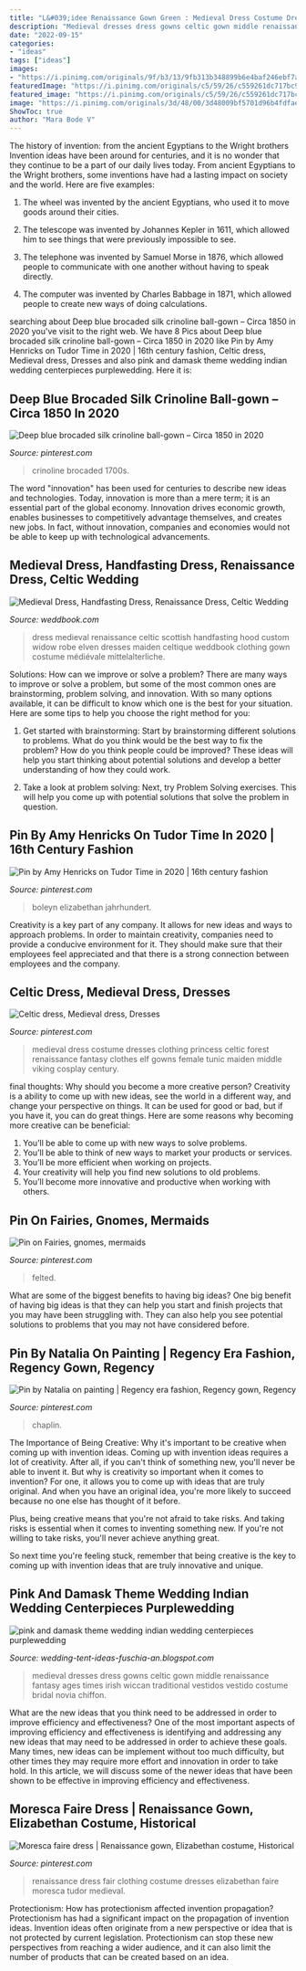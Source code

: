 ```yaml
---
title: "L&#039;idee Renaissance Gown Green : Medieval Dress Costume Dresses Clothing Princess Celtic Forest Renaissance Fantasy Clothes Elf Gowns Female Tunic Maiden Middle Viking Cosplay Century"
description: "Medieval dresses dress gowns celtic gown middle renaissance fantasy ages times irish wiccan traditional vestidos vestido costume bridal novia chiffon"
date: "2022-09-15"
categories:
- "ideas"
tags: ["ideas"]
images:
- "https://i.pinimg.com/originals/9f/b3/13/9fb313b348899b6e4baf246ebf7a7bc4.jpg"
featuredImage: "https://i.pinimg.com/originals/c5/59/26/c559261dc717bc9c168d5b36d26fbdf9.jpg"
featured_image: "https://i.pinimg.com/originals/c5/59/26/c559261dc717bc9c168d5b36d26fbdf9.jpg"
image: "https://i.pinimg.com/originals/3d/48/00/3d48009bf5701d96b4fdfae65619e0c5.jpg"
ShowToc: true
author: "Mara Bode V"
---
```



The history of invention: from the ancient Egyptians to the Wright brothers
Invention ideas have been around for centuries, and it is no wonder that they continue to be a part of our daily lives today. From ancient Egyptians to the Wright brothers, some inventions have had a lasting impact on society and the world. Here are five examples:
1) The wheel was invented by the ancient Egyptians, who used it to move goods around their cities.

2) The telescope was invented by Johannes Kepler in 1611, which allowed him to see things that were previously impossible to see.

3) The telephone was invented by Samuel Morse in 1876, which allowed people to communicate with one another without having to speak directly.

4) The computer was invented by Charles Babbage in 1871, which allowed people to create new ways of doing calculations.

	

		
searching about Deep blue brocaded silk crinoline ball-gown – Circa 1850 in 2020 you've visit to the right web. We have 8 Pics about Deep blue brocaded silk crinoline ball-gown – Circa 1850 in 2020 like Pin by Amy Henricks on Tudor Time in 2020 | 16th century fashion, Celtic dress, Medieval dress, Dresses and also pink and damask theme wedding indian wedding centerpieces purplewedding. Here it is:
		
    
## Deep Blue Brocaded Silk Crinoline Ball-gown – Circa 1850 In 2020

<img loading=lazy src="https://i.pinimg.com/originals/00/f6/a4/00f6a47d231bb9670fb53213973ab57d.jpg" onerror="this.onerror=null;this.src='https://tse2.mm.bing.net/th?id=OIP.7DaMvtR4clQZZbXKUaCcWAHaJ4&amp;pid=15.1';" alt="Deep blue brocaded silk crinoline ball-gown – Circa 1850 in 2020">

_Source: pinterest.com_

>crinoline brocaded 1700s. 

	

The word "innovation" has been used for centuries to describe new ideas and technologies. Today, innovation is more than a mere term; it is an essential part of the global economy. Innovation drives economic growth, enables businesses to competitively advantage themselves, and creates new jobs. In fact, without innovation, companies and economies would not be able to keep up with technological advancements.

    
## Medieval Dress, Handfasting Dress, Renaissance Dress, Celtic Wedding

<img loading=lazy src="http://s3.weddbook.me/t1/2/3/1/2314072/medieval-dress-handfasting-dress-renaissance-dress-celtic-wedding-dress-elven-dress-green-wedding-dress-custom-made.jpg" onerror="this.onerror=null;this.src='https://tse1.mm.bing.net/th?id=OIP.bJJHNUtaS2CY_ba60JlCxgHaMW&amp;pid=15.1';" alt="Medieval Dress, Handfasting Dress, Renaissance Dress, Celtic Wedding">

_Source: weddbook.com_

>dress medieval renaissance celtic scottish handfasting hood custom widow robe elven dresses maiden celtique weddbook clothing gown costume médiévale mittelalterliche. 

	

Solutions: How can we improve or solve a problem?
There are many ways to improve or solve a problem, but some of the most common ones are brainstorming, problem solving, and innovation. With so many options available, it can be difficult to know which one is the best for your situation. Here are some tips to help you choose the right method for you:
1. Get started with brainstorming: Start by brainstorming different solutions to problems. What do you think would be the best way to fix the problem? How do you think people could be improved? These ideas will help you start thinking about potential solutions and develop a better understanding of how they could work.

2. Take a look at problem solving: Next, try Problem Solving exercises. This will help you come up with potential solutions that solve the problem in question.

    
## Pin By Amy Henricks On Tudor Time In 2020 | 16th Century Fashion

<img loading=lazy src="https://i.pinimg.com/736x/02/4e/50/024e508987c91fb1046f883e6bdf28e2.jpg" onerror="this.onerror=null;this.src='https://tse4.mm.bing.net/th?id=OIP.TNknOqCjahP0kwW6Fx5vSAHaLH&amp;pid=15.1';" alt="Pin by Amy Henricks on Tudor Time in 2020 | 16th century fashion">

_Source: pinterest.com_

>boleyn elizabethan jahrhundert. 

	

Creativity is a key part of any company. It allows for new ideas and ways to approach problems. In order to maintain creativity, companies need to provide a conducive environment for it. They should make sure that their employees feel appreciated and that there is a strong connection between employees and the company.

    
## Celtic Dress, Medieval Dress, Dresses

<img loading=lazy src="https://i.pinimg.com/originals/64/a9/e1/64a9e14a0465d8ddd9b67de38f2befa6.jpg" onerror="this.onerror=null;this.src='https://tse4.mm.bing.net/th?id=OIP.nYlKUSbH5bUOV_MK4ztCoQHaJ4&amp;pid=15.1';" alt="Celtic dress, Medieval dress, Dresses">

_Source: pinterest.com_

>medieval dress costume dresses clothing princess celtic forest renaissance fantasy clothes elf gowns female tunic maiden middle viking cosplay century. 

	

final thoughts: Why should you become a more creative person?
Creativity is a ability to come up with new ideas, see the world in a different way, and change your perspective on things. It can be used for good or bad, but if you have it, you can do great things. Here are some reasons why becoming more creative can be beneficial: 
1. You’ll be able to come up with new ways to solve problems. 
2. You’ll be able to think of new ways to market your products or services. 
3. You’ll be more efficient when working on projects. 
4. Your creativity will help you find new solutions to old problems. 
5. You’ll become more innovative and productive when working with others.

    
## Pin On Fairies, Gnomes, Mermaids

<img loading=lazy src="https://i.pinimg.com/originals/c5/59/26/c559261dc717bc9c168d5b36d26fbdf9.jpg" onerror="this.onerror=null;this.src='https://tse2.mm.bing.net/th?id=OIP.hOD5tg6k-xLtBJp0MCh1dwHaHa&amp;pid=15.1';" alt="Pin on Fairies, gnomes, mermaids">

_Source: pinterest.com_

>felted. 

	

What are some of the biggest benefits to having big ideas?
One big benefit of having big ideas is that they can help you start and finish projects that you may have been struggling with. They can also help you see potential solutions to problems that you may not have considered before.

    
## Pin By Natalia On Painting | Regency Era Fashion, Regency Gown, Regency

<img loading=lazy src="https://i.pinimg.com/originals/9f/b3/13/9fb313b348899b6e4baf246ebf7a7bc4.jpg" onerror="this.onerror=null;this.src='https://tse1.mm.bing.net/th?id=OIP.Y2LKsA1zfDGasYADMCNaZQAAAA&amp;pid=15.1';" alt="Pin by Natalia on painting | Regency era fashion, Regency gown, Regency">

_Source: pinterest.com_

>chaplin. 

	

The Importance of Being Creative: Why it's important to be creative when coming up with invention ideas.
Coming up with invention ideas requires a lot of creativity. After all, if you can't think of something new, you'll never be able to invent it.
But why is creativity so important when it comes to invention? For one, it allows you to come up with ideas that are truly original. And when you have an original idea, you're more likely to succeed because no one else has thought of it before.

Plus, being creative means that you're not afraid to take risks. And taking risks is essential when it comes to inventing something new. If you're not willing to take risks, you'll never achieve anything great.

So next time you're feeling stuck, remember that being creative is the key to coming up with invention ideas that are truly innovative and unique.

    
## Pink And Damask Theme Wedding Indian Wedding Centerpieces Purplewedding

<img loading=lazy src="http://wondrouspics.com/wp-content/uploads/2012/05/katrinamariedesigns1.jpg" onerror="this.onerror=null;this.src='https://tse2.mm.bing.net/th?id=OIP.YiHrPvlyU95218qT3ERYUgHaMk&amp;pid=15.1';" alt="pink and damask theme wedding indian wedding centerpieces purplewedding">

_Source: wedding-tent-ideas-fuschia-an.blogspot.com_

>medieval dresses dress gowns celtic gown middle renaissance fantasy ages times irish wiccan traditional vestidos vestido costume bridal novia chiffon. 

	

What are the new ideas that you think need to be addressed in order to improve efficiency and effectiveness?
One of the most important aspects of improving efficiency and effectiveness is identifying and addressing any new ideas that may need to be addressed in order to achieve these goals. Many times, new ideas can be implement without too much difficulty, but other times they may require more effort and innovation in order to take hold. In this article, we will discuss some of the newer ideas that have been shown to be effective in improving efficiency and effectiveness.

    
## Moresca Faire Dress | Renaissance Gown, Elizabethan Costume, Historical

<img loading=lazy src="https://i.pinimg.com/originals/3d/48/00/3d48009bf5701d96b4fdfae65619e0c5.jpg" onerror="this.onerror=null;this.src='https://tse4.mm.bing.net/th?id=OIP.Vj-Sb6SeIUC6gX5PeOgJzQHaJ4&amp;pid=15.1';" alt="Moresca faire dress | Renaissance gown, Elizabethan costume, Historical">

_Source: pinterest.com_

>renaissance dress fair clothing costume dresses elizabethan faire moresca tudor medieval. 

	

Protectionism: How has protectionism affected invention propagation?
Protectionism has had a significant impact on the propagation of invention ideas. Invention ideas often originate from a new perspective or idea that is not protected by current legislation. Protectionism can stop these new perspectives from reaching a wider audience, and it can also limit the number of products that can be created based on an idea.

